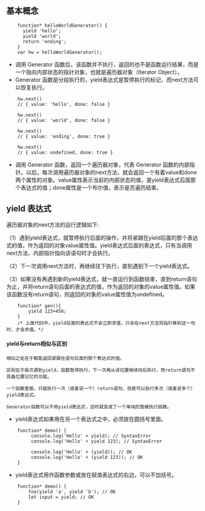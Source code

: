 ## 基本概念
```ecmascript 6
    function* helloWorldGenerator() {
      yield 'hello';
      yield 'world';
      return 'ending';
    }
    var hw = helloWorldGenerator();
```
* 调用 Generator 函数后，该函数并不执行，返回的也不是函数运行结果，而是一个指向内部状态的指针对象，也就是遍历器对象（Iterator Object）。
* Generator 函数是分段执行的，yield表达式是暂停执行的标记，而next方法可以恢复执行。
```
    hw.next()
    // { value: 'hello', done: false }
    
    hw.next()
    // { value: 'world', done: false }
    
    hw.next()
    // { value: 'ending', done: true }
    
    hw.next()
    // { value: undefined, done: true }
```
* 调用 Generator 函数，返回一个遍历器对象，代表 Generator 函数的内部指针。以后，每次调用遍历器对象的next方法，就会返回一个有着value和done两个属性的对象。value属性表示当前的内部状态的值，是yield表达式后面那个表达式的值；done属性是一个布尔值，表示是否遍历结束。

## yield 表达式   

遍历器对象的next方法的运行逻辑如下:
   
   （1）遇到yield表达式，就暂停执行后面的操作，并将紧跟在yield后面的那个表达式的值，作为返回的对象value属性值。yield表达式后面的表达式，只有当调用next方法、内部指针指向该语句时才会执行。
   
   （2）下一次调用next方法时，再继续往下执行，直到遇到下一个yield表达式。
   
   （3）如果没有再遇到新的yield表达式，就一直运行到函数结束，直到return语句为止，并将return语句后面的表达式的值，作为返回的对象的value属性值。如果该函数没有return语句，则返回的对象的value属性值为undefined。

```ecmascript 6
    function* gen(){
        yield 123+456;
    }
    /* 上面代码中，yield后面的表达式不会立即求值，只会在next方法将指针移到这一句时，才会求值。*/
```
 
 #### yield与return相似与区别
    相似之处在于都能返回紧跟在语句后面的那个表达式的值。
    
    区别在于每次遇到yield，函数暂停执行，下一次再从该位置继续向后执行，而return语句不具备位置记忆的功能。
    
    一个函数里面，只能执行一次（或者说一个）return语句，但是可以执行多次（或者说多个）yield表达式。
    
    Generator函数可以不用yield表达式，这时就变成了一个单纯的暂缓执行函数。

* yield表达式如果用在另一个表达式之中，必须放在圆括号里面。
```ecmascript 6
    function* demo() {
         console.log('Hello' + yield); // SyntaxError
         console.log('Hello' + yield 123); // SyntaxError
       
         console.log('Hello' + (yield)); // OK
         console.log('Hello' + (yield 123)); // OK
    }
```

* yield表达式用作函数参数或放在赋值表达式的右边，可以不加括号。
```ecmascript 6
    function* demo() {
        foo(yield 'a', yield 'b'); // OK
        let input = yield; // OK
    }
```
